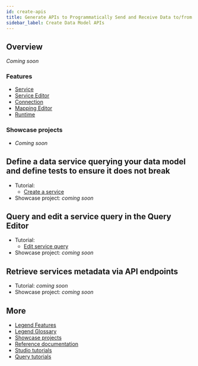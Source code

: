 ```yaml
---
id: create-apis
title: Generate APIs to Programmatically Send and Receive Data to/from Multiple Sources
sidebar_label: Create Data Model APIs
---
```


## Overview 

_Coming soon_

### Features
- [Service](../overview/legend-glossary.md/#service)
- [Service Editor](../overview/legend-glossary.md/#service-editor)
- [Connection](../overview/legend-glossary.md/#connection)
- [Mapping Editor](../overview/legend-glossary.md/#mapping-editor)
- [Runtime](../overview/legend-glossary.md/#runtime)

### Showcase projects
- _Coming soon_

## Define a data service querying your data model and define tests to ensure it does not break

- Tutorial:
    - [Create a service](../tutorials/services-service.md)
- Showcase project: _coming soon_

## Query and edit a service query in the Query Editor

- Tutorial:
    - [Edit service query](../tutorials/query-tutorial.md/#edit-a-service-query)
- Showcase project: _coming soon_

## Retrieve services metadata via API endpoints

- Tutorial: _coming soon_
- Showcase project: _coming soon_

## More
- [Legend Features](../overview/legend-features.md)
- [Legend Glossary](../overview/legend-glossary.md)
- [Showcase projects](../showcases/showcase-projects.md)
- [Reference documentation](../reference/legend-language.md)
- [Studio tutorials](../tutorials/studio-workspace.md)
- [Query tutorials](../tutorials/query-builder.md)




